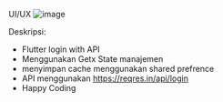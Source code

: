 UI/UX 
![image](https://user-images.githubusercontent.com/37091537/175480643-2b7a0678-41ac-4e9c-a634-086d5f697a80.png)


Deskripsi:

- Flutter login with API 
- Menggunakan Getx State manajemen
- menyimpan cache menggunakan shared prefrence
- API menggunakan https://reqres.in/api/login
- Happy Coding
